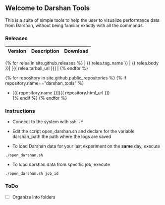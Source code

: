 ## Welcome to Darshan Tools

This is a suite of simple tools to help the user to visualize performance data from Darshan, without being familiar exactly with all the commands.

### Releases
| Version | Description | Download |
|---------|-------------|----------|
{% for relea in site.github.releases %}
| {{ relea.tag_name }} | {{ relea.body }}| [{{ relea.tarball_url }}] |
{% endfor %}

{% for repository in site.github.public_repositories %}
   {% if repository.name=="darshan_tools" %}
  * [{{ repository.name }}]({{ repository.html_url }})  
   {% endif %}
{% endfor %}

### Instructions

* Connect to the system with ```ssh -Y```
* Edit the script open_darshan.sh and declare for the variable darshan_path the path where the logs are saved

* To load Darshan data for your last experiment on the **same** day, execute 

```
./open_darshan.sh
```
* To load darshan data from specific job, execute 

```
./open_darshan.sh job_id
```

### ToDo

- [ ] Organize into folders

